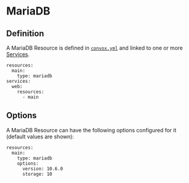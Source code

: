 # MariaDB

## Definition

A MariaDB Resource is defined in [`convox.yml`](../../../../configuration/convox-yml.md) and linked to one or more [Services](../service.md).

    resources:
      main:
        type: mariadb
    services:
      web:
        resources:
          - main

## Options

A MariaDB Resource can have the following options configured for it (default values are shown):

    resources:
      main:
        type: mariadb
        options:
          version: 10.6.0
          storage: 10
